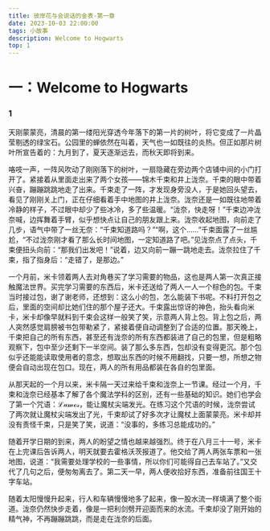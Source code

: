 ```yaml
---
title: 彼岸花与会说话的金表-第一章
date: 2023-10-03 22:00:00
tags: 小故事
description: Welcome to Hogwarts
top: 1
---
```


# 一：Welcome to Hogwarts

### 1

天刚蒙蒙亮，清晨的第一缕阳光穿透今年落下的第一片的树叶，将它变成了一片晶莹剔透的绿宝石。公园里的蝉依然在叫着，天气也一如既往的炎热。但正如那片树叶所宣告着的：九月到了，夏天逐渐远去，而秋天即将到来。

咯吱一声，一阵风吹动了刚刚落下的树叶，一扇隐藏在旁边两个店铺中间的小门打开了。紧接着从里面走出来了两个女孩——锦木千束和井上泷奈。千束的眼中带着兴奋，蹦蹦跳跳地走了出来。千束走了一阵，才发现身旁没人，于是她回头望去，看见了刚刚关上门，正在仔细看着手中地图的井上泷奈。泷奈还是一如既往地带着冷静的样子，不过眼中却少了些冰冷，多了些温暖。“泷奈，快走呀！”千束边冲泷奈喊，边挥舞着手臂，似乎想快点让自己的朋友跟上来。泷奈收起地图，向前走了几步，语气中带了一丝无奈：“千束知道路吗？”“啊，这个……”千束面露了一丝尴尬，“不过泷奈刚才看了那么长时间地图，一定知道路了吧。”见泷奈点了点头，千束便扭头向前：“那我们出发吧！”说着，边又向前一蹦一跳地走去。泷奈拉住了千束，指了指身后：“走错了，是那边。”

一个月前，米卡领着两人去对角巷买了学习需要的物品，这也是两人第一次真正接触魔法世界。买完学习需要的东西后，米卡还送给了两人一人一个棕色的包。千束当时接过包，谢了谢老师，还想到：这么小的包，怎么能装下书呢。不料打开包之后，里面的空间却比她们住的那个屋子还大。千束露出惊讶的神色，抬头看向米卡，米卡却像早就料到千束会这样一般笑了笑，示意两人背上包。背上包之后，两人突然感觉肩膀被书包带勒紧了，紧接着便自动调整到了合适的位置。那天晚上，千束把自己的所有东西，甚至还有泷奈的所有东西都装进了自己的包里，但是粗略观察下，包中至少还剩下一半空间。装了那么多东西，包却没有变得更沉。那个包似乎还能能读取使用者的意念，想取出东西的时候不用翻找，只要一想，所想之物便会自动出现在包口。现在，两人的所有用品都装在各自的包里面。

从那天起的一个月以来，米卡隔一天过来给千束和泷奈上一节课。经过一个月，千束和泷奈已经基本了解了各个魔法学科的区别，还有一些基础的知识。她们也学会了第一个咒语：$\mathscr{Lumos}$，能让魔杖尖端发光。在练习这个咒语的时候，泷奈尝试了两次就让魔杖尖端发出了光，千束却试了好多次才让魔杖上面蒙蒙亮。米卡却并没有责怪千束，只是笑了笑，说道：“没事的，多练习总能成功的。”

随着开学日期的到来，两人的盼望之情也越来越强烈。终于在八月三十一号，米卡在上完课后告诉两人，明天就要去霍格沃茨报道了。他交给了两人两张车票和一张地图，说道：“我需要处理学校的一些事情，所以你们可能得自己去车站了。”又交代了几句之后，便匆匆离去了。第二天一早，两人便收拾好东西，准备前往国王十字车站。

随着太阳慢慢升起来，行人和车辆慢慢地多了起来，像一股水流一样填满了整个街道。泷奈仍然快步走着，像是一把利剑劈开迎面而来的水流。千束却没了刚开始的精气神，不再蹦蹦跳跳，而是走在泷奈的后面。

